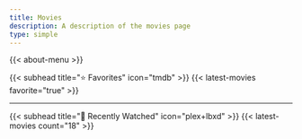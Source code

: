 ```yaml
---
title: Movies
description: A description of the movies page
type: simple
---
```


{{< about-menu >}}

{{< subhead title="⭐️ Favorites" icon="tmdb" >}}
{{< latest-movies favorite="true" >}}

---

{{< subhead title="🍿 Recently Watched" icon="plex+lbxd" >}}
{{< latest-movies count="18" >}}
